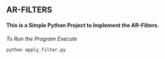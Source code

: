 ## AR-FILTERS

#### This is a Simple Python Project to Implement the AR-Filters.

_To Run the Program Execute_
```python
python apply_filter.py
```
